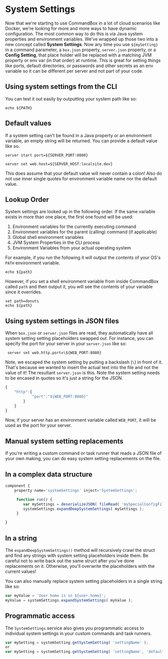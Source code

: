 # System Settings

Now that we're starting to use CommandBox in a lot of cloud scenarios like Docker, we're looking for more and more ways to have dynamic configuration. The most common way to do this is via Java system properties and environment variables. We've wrapped up those two into a new concept called **System Settings**. Now any time you use `${mySetting}` in a command parameter, a `box.json` property, `server.json` property, or a **Config Setting**, that place holder will be replaced with a matching JVM property or env var \(in that order\) at runtime. This is great for setting things like ports, default directories, or passwords and other secrets as an env variable so it can be different per server and not part of your code.

## Using system settings from the CLI

You can test it out easily by outputting your system path like so:

```text
echo ${PATH}
```

## Default values

If a system setting can't be found in a Java property or an environment variable, an empty string will be returned. You can provide a default value like so.

```text
server start port=${SERVER_PORT:8080}
```

```text
server set web.host=${SERVER_HOST:localsite.dev}
```

This does assume that your default value will never contain a colon! Also do not use inner single quotes for environment variable name nor the default value.

## Lookup Order

System settings are looked up in the following order.  If the same variable exists in more than one place, the first one found will be used:

1. Environment variables for the currently executing command
2. Environment variables for the parent \(calling\) command \(if applicable\)
3. Global shell environment variables
4. JVM System Properties in the CLI process
5. Environment Variables from your actual operating system

For example, if you run the following it will output the contents of your OS's `PATH` environment variable.

```text
echo ${path}
```

However, if you set a shell environment variable from inside CommandBox called `path` and then output it, you will see the contents of your variable since it overrides.

```text
set path=donuts
echo ${path}
```

## Using system settings in JSON files

When `box.json` or `server.json` files are read, they automatically have all system setting setting placeholders swapped out. For instance, you can specify the port for your server in your `server.json` like so:

```text
 server set web.http.port=\${WEB_PORT:8080}
```

Note, we escaped the system setting by putting a backslash \(`\`\) in front of it. That's because we wanted to insert the actual text into the file and not the value of it! The resultant `server.json` is this. Note the system setting needs to be encased in quotes so it's just a string for the JSON.

```javascript
{
    "http":{
            "port":"${WEB_PORT:8080}"
        }
    }
}
```

Now, if your server has an environment variable called `WEB_PORT`, it will be used as the port for your server.

## Manual system setting replacements

If you're writing a custom command or task runner that reads a JSON file of your own making, you can do easy system setting replacements on the file.

## In a complex data structure

```javascript
component {
    property name='systemSettings' inject='SystemSettings';

     function run() {
        var mySettings = deserializeJSON( fileRead( 'mySpecialConfigFile.json' ) );
        systemSettings.expandDeepSystemSettings( mySettings );
     }

}
```

## In a string

The `expandDeepSystemSettings()` method will recursively crawl the struct and find any strings with system setting placeholders inside them. Be careful not to write back out the same struct after you've done replacements on it. Otherwise, you'll overwrite the placeholders with the current values!

You can also manually replace system setting placeholders in a single string like so:

```javascript
var myValue = 'User home is in ${user.home}';
myValue = systemSettings.expandSystemSettings( myValue );
```

## Programmatic access

The `SystemSettings` service also gives you programmatic access to individual system settings in your custom commands and task runners.

```javascript
var mySetting = systemSetting.getSystemSetting( 'settingName' );
or
var mySetting = systemSetting.getSystemSetting( 'settingName', 'defaultValue' );
```

